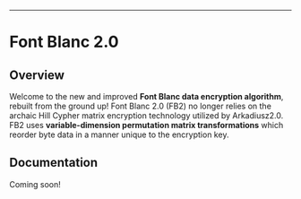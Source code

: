 ___
# Font Blanc 2.0
## Overview
Welcome to the new and improved __Font Blanc data encryption algorithm__, rebuilt from the ground up!
Font Blanc 2.0 (FB2) no longer relies on the archaic Hill Cypher matrix encryption technology utilized by Arkadiusz2.0. FB2 uses __variable-dimension permutation matrix transformations__ which reorder byte data in a manner unique to the encryption key.
## Documentation
Coming soon!
